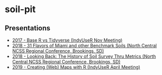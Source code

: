 # soil-pit

## Presentations

- [2017 - Base R vs Tidyverse (IndyUseR Nov Meeting)](https://smroecker.github.io/soil-pit/2017_tidyverse_article.html)
- [2018 - 31 Flavors of Miami and other Benchmark Soils (North Central NCSS Regional Conference, Brookings, SD)](https://smroecker.github.io/soil-pit/2018_ncss_flavors_prez.html)
- [2018 - Looking Back: The History of Soil Survey Thru Metrics (North Central NCSS Regional Conference, Brookings, SD)](https://smroecker.github.io/soil-pit/2018_ncss_metrics_poster.html)
- [2019 - Creating (Web) Maps with R (IndyUseR April Meeting)](https://smroecker.github.io/soil-pit/2019_creating_maps_with_R.html)
